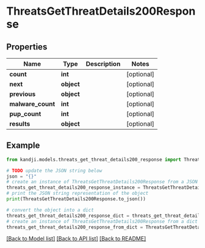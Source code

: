 # ThreatsGetThreatDetails200Response


## Properties

Name | Type | Description | Notes
------------ | ------------- | ------------- | -------------
**count** | **int** |  | [optional] 
**next** | **object** |  | [optional] 
**previous** | **object** |  | [optional] 
**malware_count** | **int** |  | [optional] 
**pup_count** | **int** |  | [optional] 
**results** | **object** |  | [optional] 

## Example

```python
from kandji.models.threats_get_threat_details200_response import ThreatsGetThreatDetails200Response

# TODO update the JSON string below
json = "{}"
# create an instance of ThreatsGetThreatDetails200Response from a JSON string
threats_get_threat_details200_response_instance = ThreatsGetThreatDetails200Response.from_json(json)
# print the JSON string representation of the object
print(ThreatsGetThreatDetails200Response.to_json())

# convert the object into a dict
threats_get_threat_details200_response_dict = threats_get_threat_details200_response_instance.to_dict()
# create an instance of ThreatsGetThreatDetails200Response from a dict
threats_get_threat_details200_response_from_dict = ThreatsGetThreatDetails200Response.from_dict(threats_get_threat_details200_response_dict)
```
[[Back to Model list]](../README.md#documentation-for-models) [[Back to API list]](../README.md#documentation-for-api-endpoints) [[Back to README]](../README.md)


